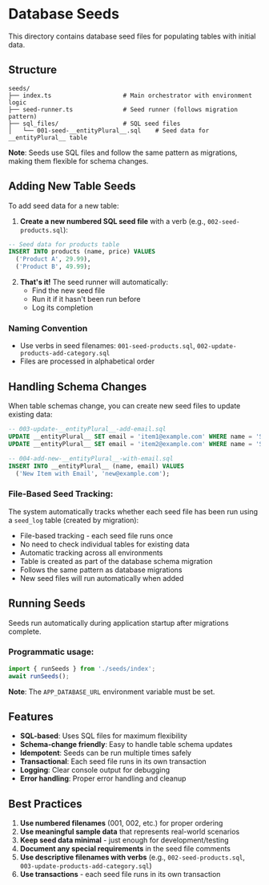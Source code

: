 # Database Seeds

This directory contains database seed files for populating tables with initial
data.

## Structure

```
seeds/
├── index.ts                    # Main orchestrator with environment logic
├── seed-runner.ts              # Seed runner (follows migration pattern)
├── sql_files/                  # SQL seed files
│   └── 001-seed-__entityPlural__.sql    # Seed data for __entityPlural__ table
```

**Note**: Seeds use SQL files and follow the same pattern as migrations, making
them flexible for schema changes.

## Adding New Table Seeds

To add seed data for a new table:

1. **Create a new numbered SQL seed file** with a verb (e.g.,
   `002-seed-products.sql`):

```sql
-- Seed data for products table
INSERT INTO products (name, price) VALUES
  ('Product A', 29.99),
  ('Product B', 49.99);
```

2. **That's it!** The seed runner will automatically:
   - Find the new seed file
   - Run it if it hasn't been run before
   - Log its completion

### Naming Convention

- Use verbs in seed filenames: `001-seed-products.sql`,
  `002-update-products-add-category.sql`
- Files are processed in alphabetical order

## Handling Schema Changes

When table schemas change, you can create new seed files to update existing
data:

```sql
-- 003-update-__entityPlural__-add-email.sql
UPDATE __entityPlural__ SET email = 'item1@example.com' WHERE name = 'Sample Item 1';
UPDATE __entityPlural__ SET email = 'item2@example.com' WHERE name = 'Sample Item 2';

-- 004-add-new-__entityPlural__-with-email.sql
INSERT INTO __entityPlural__ (name, email) VALUES
  ('New Item with Email', 'new@example.com');
```

### File-Based Seed Tracking:

The system automatically tracks whether each seed file has been run using a
`seed_log` table (created by migration):

- File-based tracking - each seed file runs once
- No need to check individual tables for existing data
- Automatic tracking across all environments
- Table is created as part of the database schema migration
- Follows the same pattern as database migrations
- New seed files will run automatically when added

## Running Seeds

Seeds run automatically during application startup after migrations complete.

### Programmatic usage:

```typescript
import { runSeeds } from './seeds/index';
await runSeeds();
```

**Note**: The `APP_DATABASE_URL` environment variable must be set.

## Features

- **SQL-based**: Uses SQL files for maximum flexibility
- **Schema-change friendly**: Easy to handle table schema updates
- **Idempotent**: Seeds can be run multiple times safely
- **Transactional**: Each seed file runs in its own transaction
- **Logging**: Clear console output for debugging
- **Error handling**: Proper error handling and cleanup

## Best Practices

1. **Use numbered filenames** (001, 002, etc.) for proper ordering
2. **Use meaningful sample data** that represents real-world scenarios
3. **Keep seed data minimal** - just enough for development/testing
4. **Document any special requirements** in the seed file comments
5. **Use descriptive filenames with verbs** (e.g., `002-seed-products.sql`,
   `003-update-products-add-category.sql`)
6. **Use transactions** - each seed file runs in its own transaction
